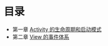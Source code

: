 # 目录

- 第一章 [Activity 的生命周期和启动模式](https://github.com/AaronChanSunny/AndroidDevArt/blob/master/docs/CHAPTER1.md)
- 第二章 [View 的事件体系](https://github.com/AaronChanSunny/AndroidDevArt/blob/master/docs/CHAPTER2.md)
